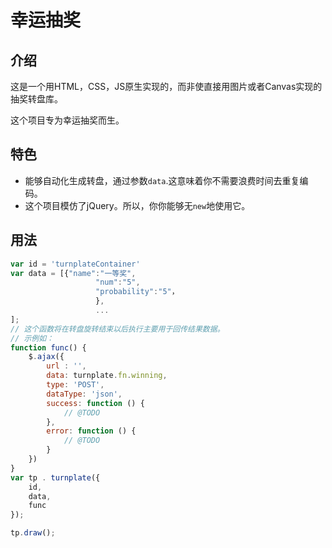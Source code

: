 # 幸运抽奖

## 介绍

这是一个用HTML，CSS，JS原生实现的，而非使直接用图片或者Canvas实现的抽奖转盘库。

这个项目专为幸运抽奖而生。

## 特色
+   能够自动化生成转盘，通过参数`data`.这意味着你不需要浪费时间去重复编码。
+   这个项目模仿了jQuery。所以，你你能够无`new`地使用它。


## 用法

```javascript
var id = 'turnplateContainer'
var data = [{"name":"一等奖",
                   "num":"5",
                   "probability":"5"，
                   },
                   ...
];
// 这个函数将在转盘旋转结束以后执行主要用于回传结果数据。
// 示例如：
function func() {
    $.ajax({
        url : '',
        data: turnplate.fn.winning,
        type: 'POST',
        dataType: 'json',
        success: function () {
            // @TODO
        },
        error: function () {
            // @TODO
        }
    })
}
var tp . turnplate({
    id,
    data,
    func
});

tp.draw();
```
